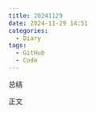 ```yaml
---
title: 20241129
date: 2024-11-29 14:51
categories:
  - Diary
tags:
  - GitHub
  - Code
---
```


总结

<!--more-->

正文